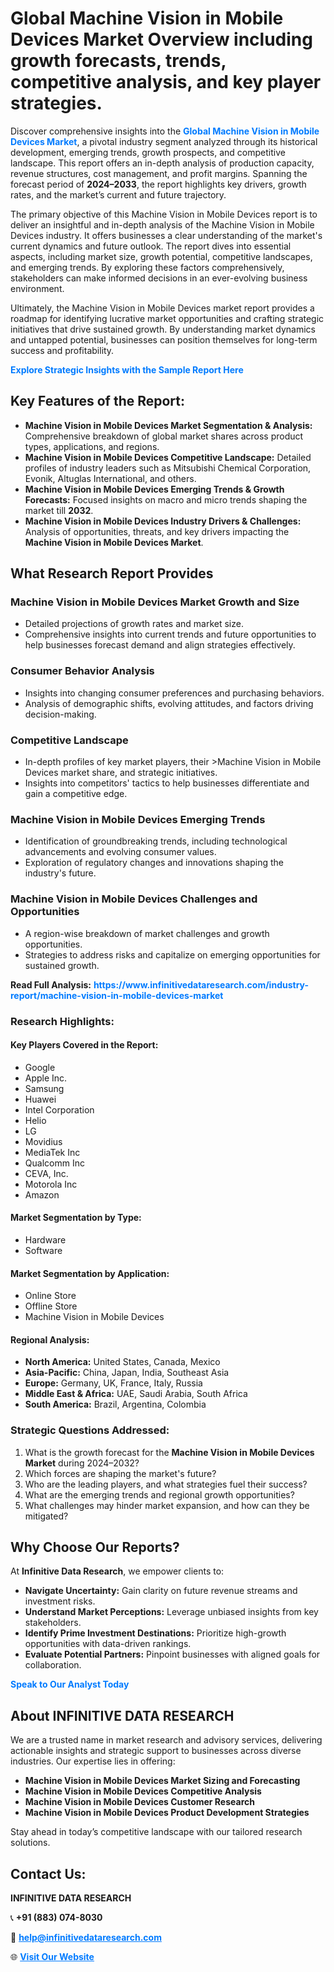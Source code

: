 <h1>Global Machine Vision in Mobile Devices Market Overview including growth forecasts, trends, competitive analysis, and key player strategies.</h1>
<p>
Discover comprehensive insights into the 
<a href="https://www.infinitivedataresearch.com/industry-report/machine-vision-in-mobile-devices-market" rel="dofollow" style="color: #007BFF; text-decoration: none;"><strong>Global Machine Vision in Mobile Devices Market</strong></a>, a pivotal industry segment analyzed through its historical development, emerging trends, growth prospects, and competitive landscape. This report offers an in-depth analysis of production capacity, revenue structures, cost management, and profit margins. Spanning the forecast period of <strong>2024–2033</strong>, the report highlights key drivers, growth rates, and the market’s current and future trajectory.
</p>
<p>
The primary objective of this Machine Vision in Mobile Devices report is to deliver an insightful and in-depth analysis of the Machine Vision in Mobile Devices industry. It offers businesses a clear understanding of the market's current dynamics and future outlook. The report dives into essential aspects, including market size, growth potential, competitive landscapes, and emerging trends. By exploring these factors comprehensively, stakeholders can make informed decisions in an ever-evolving business environment.
</p>
<p>
Ultimately, the Machine Vision in Mobile Devices market report provides a roadmap for identifying lucrative market opportunities and crafting strategic initiatives that drive sustained growth. By understanding market dynamics and untapped potential, businesses can position themselves for long-term success and profitability.
</p>
<p>
<a href="https://www.infinitivedataresearch.com/request-sample/reportId=110697" style="color: #007BFF; text-decoration: none;"><strong>Explore Strategic Insights with the Sample Report Here</strong></a>
</p>

<h2>Key Features of the Report:</h2>
<ul>
<li><strong>Machine Vision in Mobile Devices Market Segmentation & Analysis:</strong> Comprehensive breakdown of global market shares across product types, applications, and regions.</li>
<li><strong>Machine Vision in Mobile Devices Competitive Landscape:</strong> Detailed profiles of industry leaders such as Mitsubishi Chemical Corporation, Evonik, Altuglas International, and others.</li>
<li><strong>Machine Vision in Mobile Devices Emerging Trends & Growth Forecasts:</strong> Focused insights on macro and micro trends shaping the market till <strong>2032</strong>.</li>
<li><strong>Machine Vision in Mobile Devices Industry Drivers & Challenges:</strong> Analysis of opportunities, threats, and key drivers impacting the <strong>Machine Vision in Mobile Devices Market</strong>.</li>
</ul>

<h2>What Research Report Provides</h2>
<h3>Machine Vision in Mobile Devices Market Growth and Size</h3>
<ul>
<li>Detailed projections of growth rates and market size.</li>
<li>Comprehensive insights into current trends and future opportunities to help businesses forecast demand and align strategies effectively.</li>
</ul>

<h3>Consumer Behavior Analysis</h3>
<ul>
<li>Insights into changing consumer preferences and purchasing behaviors.</li>
<li>Analysis of demographic shifts, evolving attitudes, and factors driving decision-making.</li>
</ul>

<h3>Competitive Landscape</h3>
<ul>
<li>In-depth profiles of key market players, their >Machine Vision in Mobile Devices market share, and strategic initiatives.</li>
<li>Insights into competitors' tactics to help businesses differentiate and gain a competitive edge.</li>
</ul>

<h3>Machine Vision in Mobile Devices Emerging Trends</h3>
<ul>
<li>Identification of groundbreaking trends, including technological advancements and evolving consumer values.</li>
<li>Exploration of regulatory changes and innovations shaping the industry's future.</li>
</ul>

<h3>Machine Vision in Mobile Devices Challenges and Opportunities</h3>
<ul>
<li>A region-wise breakdown of market challenges and growth opportunities.</li>
<li>Strategies to address risks and capitalize on emerging opportunities for sustained growth.</li>
</ul>
<p><strong>Read Full Analysis:</strong> <a href="https://www.infinitivedataresearch.com/industry-report/machine-vision-in-mobile-devices-market" rel="dofollow" style="color: #007BFF; text-decoration: none;"><strong>https://www.infinitivedataresearch.com/industry-report/machine-vision-in-mobile-devices-market</strong></a></p>
<h3>Research Highlights:</h3>
<h4>Key Players Covered in the Report:</h4>
<ul><li>Google</li><li>Apple Inc.</li><li>Samsung</li><li>Huawei</li><li>Intel Corporation</li><li>Helio</li><li>LG</li><li>Movidius</li><li>MediaTek Inc</li><li>Qualcomm Inc</li><li>CEVA, Inc.</li><li>Motorola Inc</li><li>Amazon</li></ul>
<h4>Market Segmentation by Type:</h4>
<ul><li>Hardware</li><li>Software</li></ul>
<h4>Market Segmentation by Application:</h4>
<ul><li>Online Store</li><li>Offline Store</li><li>Machine Vision in Mobile Devices</li></ul>

<h4>Regional Analysis:</h4>
<ul>
<li><strong>North America:</strong> United States, Canada, Mexico</li>
<li><strong>Asia-Pacific:</strong> China, Japan, India, Southeast Asia</li>
<li><strong>Europe:</strong> Germany, UK, France, Italy, Russia</li>
<li><strong>Middle East & Africa:</strong> UAE, Saudi Arabia, South Africa</li>
<li><strong>South America:</strong> Brazil, Argentina, Colombia</li>
</ul>

<h3>Strategic Questions Addressed:</h3>
<ol>
<li>What is the growth forecast for the <strong>Machine Vision in Mobile Devices Market</strong> during 2024–2032?</li>
<li>Which forces are shaping the market's future?</li>
<li>Who are the leading players, and what strategies fuel their success?</li>
<li>What are the emerging trends and regional growth opportunities?</li>
<li>What challenges may hinder market expansion, and how can they be mitigated?</li>
</ol>

<h2>Why Choose Our Reports?</h2>
<p>At <strong>Infinitive Data Research</strong>, we empower clients to:</p>
<ul>
<li><strong>Navigate Uncertainty:</strong> Gain clarity on future revenue streams and investment risks.</li>
<li><strong>Understand Market Perceptions:</strong> Leverage unbiased insights from key stakeholders.</li>
<li><strong>Identify Prime Investment Destinations:</strong> Prioritize high-growth opportunities with data-driven rankings.</li>
<li><strong>Evaluate Potential Partners:</strong> Pinpoint businesses with aligned goals for collaboration.</li>
</ul>
<p><a href="https://www.infinitivedataresearch.com/industry-report/machine-vision-in-mobile-devices-market" rel="dofollow" style="color: #007BFF; text-decoration: none;"><strong>Speak to Our Analyst Today</strong></a></p>

<h2>About INFINITIVE DATA RESEARCH</h2>
<p>We are a trusted name in market research and advisory services, delivering actionable insights and strategic support to businesses across diverse industries. Our expertise lies in offering:</p>
<ul>
<li><strong>Machine Vision in Mobile Devices Market Sizing and Forecasting</strong></li>
<li><strong>Machine Vision in Mobile Devices Competitive Analysis</strong></li>
<li><strong>Machine Vision in Mobile Devices Customer Research</strong></li>
<li><strong>Machine Vision in Mobile Devices Product Development Strategies</strong></li>
</ul>
<p>Stay ahead in today’s competitive landscape with our tailored research solutions.</p>

<h2>Contact Us:</h2>
<p><strong>INFINITIVE DATA RESEARCH</strong></p>
<p>📞 <strong>+91 (883) 074-8030</strong></p>
<p>📧 <strong><a href="mailto:help@infinitivedataresearch.com" style="color: #007BFF;">help@infinitivedataresearch.com</a></strong></p>
<p>🌐 <strong><a href="https://www.infinitivedataresearch.com" rel="dofollow" style="color: #007BFF;">Visit Our Website</a></strong></p>